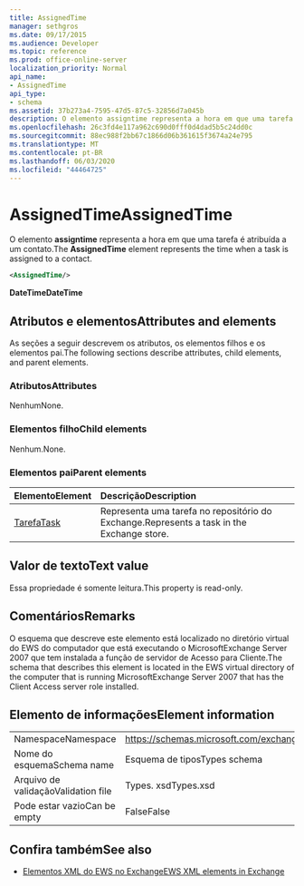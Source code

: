 ```yaml
---
title: AssignedTime
manager: sethgros
ms.date: 09/17/2015
ms.audience: Developer
ms.topic: reference
ms.prod: office-online-server
localization_priority: Normal
api_name:
- AssignedTime
api_type:
- schema
ms.assetid: 37b273a4-7595-47d5-87c5-32856d7a045b
description: O elemento assigntime representa a hora em que uma tarefa é atribuída a um contato.
ms.openlocfilehash: 26c3fd4e117a962c690d0fff0d4dad5b5c24dd0c
ms.sourcegitcommit: 88ec988f2bb67c1866d06b361615f3674a24e795
ms.translationtype: MT
ms.contentlocale: pt-BR
ms.lasthandoff: 06/03/2020
ms.locfileid: "44464725"
---
```

# <a name="assignedtime"></a><span data-ttu-id="d24ac-103">AssignedTime</span><span class="sxs-lookup"><span data-stu-id="d24ac-103">AssignedTime</span></span>

<span data-ttu-id="d24ac-104">O elemento **assigntime** representa a hora em que uma tarefa é atribuída a um contato.</span><span class="sxs-lookup"><span data-stu-id="d24ac-104">The **AssignedTime** element represents the time when a task is assigned to a contact.</span></span> 
  
```xml
<AssignedTime/>
```

 <span data-ttu-id="d24ac-105">**DateTime**</span><span class="sxs-lookup"><span data-stu-id="d24ac-105">**DateTime**</span></span>
## <a name="attributes-and-elements"></a><span data-ttu-id="d24ac-106">Atributos e elementos</span><span class="sxs-lookup"><span data-stu-id="d24ac-106">Attributes and elements</span></span>

<span data-ttu-id="d24ac-107">As seções a seguir descrevem os atributos, os elementos filhos e os elementos pai.</span><span class="sxs-lookup"><span data-stu-id="d24ac-107">The following sections describe attributes, child elements, and parent elements.</span></span>
  
### <a name="attributes"></a><span data-ttu-id="d24ac-108">Atributos</span><span class="sxs-lookup"><span data-stu-id="d24ac-108">Attributes</span></span>

<span data-ttu-id="d24ac-109">Nenhum</span><span class="sxs-lookup"><span data-stu-id="d24ac-109">None.</span></span>
  
### <a name="child-elements"></a><span data-ttu-id="d24ac-110">Elementos filho</span><span class="sxs-lookup"><span data-stu-id="d24ac-110">Child elements</span></span>

<span data-ttu-id="d24ac-111">Nenhum.</span><span class="sxs-lookup"><span data-stu-id="d24ac-111">None.</span></span>
  
### <a name="parent-elements"></a><span data-ttu-id="d24ac-112">Elementos pai</span><span class="sxs-lookup"><span data-stu-id="d24ac-112">Parent elements</span></span>

|<span data-ttu-id="d24ac-113">**Elemento**</span><span class="sxs-lookup"><span data-stu-id="d24ac-113">**Element**</span></span>|<span data-ttu-id="d24ac-114">**Descrição**</span><span class="sxs-lookup"><span data-stu-id="d24ac-114">**Description**</span></span>|
|:-----|:-----|
|[<span data-ttu-id="d24ac-115">Tarefa</span><span class="sxs-lookup"><span data-stu-id="d24ac-115">Task</span></span>](task.md) <br/> |<span data-ttu-id="d24ac-116">Representa uma tarefa no repositório do Exchange.</span><span class="sxs-lookup"><span data-stu-id="d24ac-116">Represents a task in the Exchange store.</span></span>  <br/> |
   
## <a name="text-value"></a><span data-ttu-id="d24ac-117">Valor de texto</span><span class="sxs-lookup"><span data-stu-id="d24ac-117">Text value</span></span>

<span data-ttu-id="d24ac-118">Essa propriedade é somente leitura.</span><span class="sxs-lookup"><span data-stu-id="d24ac-118">This property is read-only.</span></span>
  
## <a name="remarks"></a><span data-ttu-id="d24ac-119">Comentários</span><span class="sxs-lookup"><span data-stu-id="d24ac-119">Remarks</span></span>

<span data-ttu-id="d24ac-120">O esquema que descreve este elemento está localizado no diretório virtual do EWS do computador que está executando o MicrosoftExchange Server 2007 que tem instalada a função de servidor de Acesso para Cliente.</span><span class="sxs-lookup"><span data-stu-id="d24ac-120">The schema that describes this element is located in the EWS virtual directory of the computer that is running MicrosoftExchange Server 2007 that has the Client Access server role installed.</span></span>
  
## <a name="element-information"></a><span data-ttu-id="d24ac-121">Elemento de informações</span><span class="sxs-lookup"><span data-stu-id="d24ac-121">Element information</span></span>

|||
|:-----|:-----|
|<span data-ttu-id="d24ac-122">Namespace</span><span class="sxs-lookup"><span data-stu-id="d24ac-122">Namespace</span></span>  <br/> |https://schemas.microsoft.com/exchange/services/2006/types  <br/> |
|<span data-ttu-id="d24ac-123">Nome do esquema</span><span class="sxs-lookup"><span data-stu-id="d24ac-123">Schema name</span></span>  <br/> |<span data-ttu-id="d24ac-124">Esquema de tipos</span><span class="sxs-lookup"><span data-stu-id="d24ac-124">Types schema</span></span>  <br/> |
|<span data-ttu-id="d24ac-125">Arquivo de validação</span><span class="sxs-lookup"><span data-stu-id="d24ac-125">Validation file</span></span>  <br/> |<span data-ttu-id="d24ac-126">Types. xsd</span><span class="sxs-lookup"><span data-stu-id="d24ac-126">Types.xsd</span></span>  <br/> |
|<span data-ttu-id="d24ac-127">Pode estar vazio</span><span class="sxs-lookup"><span data-stu-id="d24ac-127">Can be empty</span></span>  <br/> |<span data-ttu-id="d24ac-128">False</span><span class="sxs-lookup"><span data-stu-id="d24ac-128">False</span></span>  <br/> |
   
## <a name="see-also"></a><span data-ttu-id="d24ac-129">Confira também</span><span class="sxs-lookup"><span data-stu-id="d24ac-129">See also</span></span>

- [<span data-ttu-id="d24ac-130">Elementos XML do EWS no Exchange</span><span class="sxs-lookup"><span data-stu-id="d24ac-130">EWS XML elements in Exchange</span></span>](ews-xml-elements-in-exchange.md)

